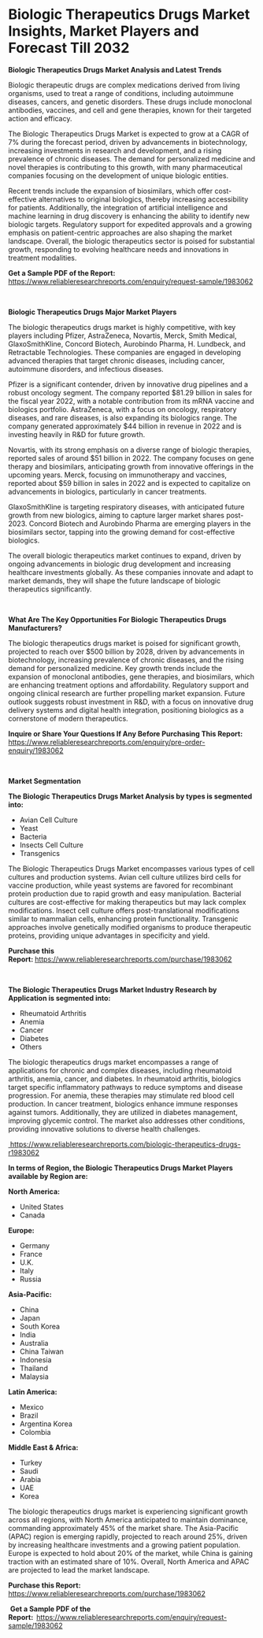 <p><h1>Biologic Therapeutics Drugs Market Insights, Market Players and Forecast Till 2032</h1></p><p><strong>Biologic Therapeutics Drugs Market Analysis and Latest Trends</strong></p>
<p><p>Biologic therapeutic drugs are complex medications derived from living organisms, used to treat a range of conditions, including autoimmune diseases, cancers, and genetic disorders. These drugs include monoclonal antibodies, vaccines, and cell and gene therapies, known for their targeted action and efficacy. </p><p>The Biologic Therapeutics Drugs Market is expected to grow at a CAGR of 7% during the forecast period, driven by advancements in biotechnology, increasing investments in research and development, and a rising prevalence of chronic diseases. The demand for personalized medicine and novel therapies is contributing to this growth, with many pharmaceutical companies focusing on the development of unique biologic entities.</p><p>Recent trends include the expansion of biosimilars, which offer cost-effective alternatives to original biologics, thereby increasing accessibility for patients. Additionally, the integration of artificial intelligence and machine learning in drug discovery is enhancing the ability to identify new biologic targets. Regulatory support for expedited approvals and a growing emphasis on patient-centric approaches are also shaping the market landscape. Overall, the biologic therapeutics sector is poised for substantial growth, responding to evolving healthcare needs and innovations in treatment modalities.</p></p>
<p><strong>Get a Sample PDF of the Report:&nbsp;</strong> <a href="https://www.reliableresearchreports.com/enquiry/request-sample/1983062?utm_campaign=3194&utm_medium=2&utm_source=Github&utm_content=ia&utm_term=19042025&utm_id=biologic-therapeutics-drugs">https://www.reliableresearchreports.com/enquiry/request-sample/1983062</a></p>
<p>&nbsp;</p>
<p><strong>Biologic Therapeutics Drugs Major Market Players</strong></p>
<p><p>The biologic therapeutics drugs market is highly competitive, with key players including Pfizer, AstraZeneca, Novartis, Merck, Smith Medical, GlaxoSmithKline, Concord Biotech, Aurobindo Pharma, H. Lundbeck, and Retractable Technologies. These companies are engaged in developing advanced therapies that target chronic diseases, including cancer, autoimmune disorders, and infectious diseases.</p><p>Pfizer is a significant contender, driven by innovative drug pipelines and a robust oncology segment. The company reported $81.29 billion in sales for the fiscal year 2022, with a notable contribution from its mRNA vaccine and biologics portfolio. AstraZeneca, with a focus on oncology, respiratory diseases, and rare diseases, is also expanding its biologics range. The company generated approximately $44 billion in revenue in 2022 and is investing heavily in R&D for future growth.</p><p>Novartis, with its strong emphasis on a diverse range of biologic therapies, reported sales of around $51 billion in 2022. The company focuses on gene therapy and biosimilars, anticipating growth from innovative offerings in the upcoming years. Merck, focusing on immunotherapy and vaccines, reported about $59 billion in sales in 2022 and is expected to capitalize on advancements in biologics, particularly in cancer treatments.</p><p>GlaxoSmithKline is targeting respiratory diseases, with anticipated future growth from new biologics, aiming to capture larger market shares post-2023. Concord Biotech and Aurobindo Pharma are emerging players in the biosimilars sector, tapping into the growing demand for cost-effective biologics.</p><p>The overall biologic therapeutics market continues to expand, driven by ongoing advancements in biologic drug development and increasing healthcare investments globally. As these companies innovate and adapt to market demands, they will shape the future landscape of biologic therapeutics significantly.</p></p>
<p>&nbsp;</p>
<p><strong>What Are The Key Opportunities For Biologic Therapeutics Drugs Manufacturers?</strong></p>
<p><p>The biologic therapeutics drugs market is poised for significant growth, projected to reach over $500 billion by 2028, driven by advancements in biotechnology, increasing prevalence of chronic diseases, and the rising demand for personalized medicine. Key growth trends include the expansion of monoclonal antibodies, gene therapies, and biosimilars, which are enhancing treatment options and affordability. Regulatory support and ongoing clinical research are further propelling market expansion. Future outlook suggests robust investment in R&D, with a focus on innovative drug delivery systems and digital health integration, positioning biologics as a cornerstone of modern therapeutics.</p></p>
<p><strong>Inquire or Share Your Questions If Any Before Purchasing This Report:</strong> <a href="https://www.reliableresearchreports.com/enquiry/pre-order-enquiry/1983062?utm_campaign=3194&utm_medium=2&utm_source=Github&utm_content=ia&utm_term=19042025&utm_id=biologic-therapeutics-drugs">https://www.reliableresearchreports.com/enquiry/pre-order-enquiry/1983062</a></p>
<p>&nbsp;</p>
<p><strong>Market Segmentation</strong></p>
<p><strong>The Biologic Therapeutics Drugs Market Analysis by types is segmented into:</strong></p>
<p><ul><li>Avian Cell Culture</li><li>Yeast</li><li>Bacteria</li><li>Insects Cell Culture</li><li>Transgenics</li></ul></p>
<p><p>The Biologic Therapeutics Drugs Market encompasses various types of cell cultures and production systems. Avian cell culture utilizes bird cells for vaccine production, while yeast systems are favored for recombinant protein production due to rapid growth and easy manipulation. Bacterial cultures are cost-effective for making therapeutics but may lack complex modifications. Insect cell culture offers post-translational modifications similar to mammalian cells, enhancing protein functionality. Transgenic approaches involve genetically modified organisms to produce therapeutic proteins, providing unique advantages in specificity and yield.</p></p>
<p><strong>Purchase this Report:&nbsp;</strong><a href="https://www.reliableresearchreports.com/purchase/1983062?utm_campaign=3194&utm_medium=2&utm_source=Github&utm_content=ia&utm_term=19042025&utm_id=biologic-therapeutics-drugs">https://www.reliableresearchreports.com/purchase/1983062</a></p>
<p>&nbsp;</p>
<p><strong>The Biologic Therapeutics Drugs Market Industry Research by Application is segmented into:</strong></p>
<p><ul><li>Rheumatoid Arthritis</li><li>Anemia</li><li>Cancer</li><li>Diabetes</li><li>Others</li></ul></p>
<p><p>The biologic therapeutics drugs market encompasses a range of applications for chronic and complex diseases, including rheumatoid arthritis, anemia, cancer, and diabetes. In rheumatoid arthritis, biologics target specific inflammatory pathways to reduce symptoms and disease progression. For anemia, these therapies may stimulate red blood cell production. In cancer treatment, biologics enhance immune responses against tumors. Additionally, they are utilized in diabetes management, improving glycemic control. The market also addresses other conditions, providing innovative solutions to diverse health challenges.</p></p>
<p><a href="https://www.reliableresearchreports.com/biologic-therapeutics-drugs-r1983062?utm_campaign=3194&utm_medium=2&utm_source=Github&utm_content=ia&utm_term=19042025&utm_id=biologic-therapeutics-drugs">&nbsp;https://www.reliableresearchreports.com/biologic-therapeutics-drugs-r1983062</a></p>
<p><strong>In terms of Region, the Biologic Therapeutics Drugs Market Players available by Region are:</strong></p>
<p>
    <p> <strong> North America: </strong>
        <ul>
            <li>United States</li>
            <li>Canada</li>
        </ul>
        </p> 
    <p> <strong> Europe: </strong>
        <ul>
            <li>Germany</li>
            <li>France</li>
            <li>U.K.</li>
            <li>Italy</li>
            <li>Russia</li>
        </ul>
        </p> 
    <p> <strong> Asia-Pacific: </strong>
        <ul>
            <li>China</li>
            <li>Japan</li>
            <li>South Korea</li>
            <li>India</li>
            <li>Australia</li>
            <li>China Taiwan</li>
            <li>Indonesia</li>
            <li>Thailand</li>
            <li>Malaysia</li>
        </ul>
        </p> 
    <p> <strong> Latin America: </strong>
        <ul>
            <li>Mexico</li>
            <li>Brazil</li>
            <li>Argentina Korea</li>
            <li>Colombia</li>
        </ul>
        </p> 
    <p> <strong> Middle East & Africa: </strong>
        <ul>
            <li>Turkey</li>
            <li>Saudi</li>
            <li>Arabia</li>
            <li>UAE</li>
            <li>Korea</li>
        </ul>
    </p>
    </p>
<p><p>The biologic therapeutics drugs market is experiencing significant growth across all regions, with North America anticipated to maintain dominance, commanding approximately 45% of the market share. The Asia-Pacific (APAC) region is emerging rapidly, projected to reach around 25%, driven by increasing healthcare investments and a growing patient population. Europe is expected to hold about 20% of the market, while China is gaining traction with an estimated share of 10%. Overall, North America and APAC are projected to lead the market landscape.</p></p>
<p><strong>Purchase this Report: </strong><a href="https://www.reliableresearchreports.com/purchase/1983062?utm_campaign=3194&utm_medium=2&utm_source=Github&utm_content=ia&utm_term=19042025&utm_id=biologic-therapeutics-drugs">https://www.reliableresearchreports.com/purchase/1983062</a></p>
<p>&nbsp;<strong>Get a Sample PDF of the Report:&nbsp;&nbsp;</strong><a href="https://www.reliableresearchreports.com/enquiry/request-sample/1983062?utm_campaign=3194&utm_medium=2&utm_source=Github&utm_content=ia&utm_term=19042025&utm_id=biologic-therapeutics-drugs">https://www.reliableresearchreports.com/enquiry/request-sample/1983062</a></p>
<p><strong></strong></p>
<p><p></p><p></p><p></p></p>